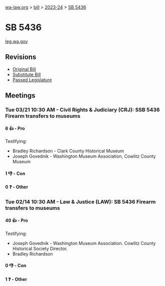 [wa-law.org](/) > [bill](/bill/) > [2023-24](/bill/2023-24/) > [SB 5436](/bill/2023-24/sb/5436/)

# SB 5436
[leg.wa.gov](https://app.leg.wa.gov/billsummary?BillNumber=5436&Year=2023&Initiative=false)

## Revisions
* [Original Bill](1/)
* [Substitute Bill](S/)
* [Passed Legislature](S.PL/)

## Meetings
### Tue 03/21 10:30 AM - Civil Rights & Judiciary (CRJ): SSB 5436 Firearm transfers to museums
#### 6 👍 - Pro
Testifying:
* Bradley Richardson - Clark County Historical Museum
* Joseph Govednik - Washington Museum Association, Cowlitz County Museum

#### 1 👎 - Con

#### 0 ❓ - Other

### Tue 02/14 10:30 AM - Law & Justice (LAW): SB 5436 Firearm transfers to museums
#### 40 👍 - Pro
Testifying:
* Joseph Govednik - Washington Museum Association.  Cowlitz County Historical Society Director.
* Bradley Richardson

#### 0 👎 - Con

#### 1 ❓ - Other

